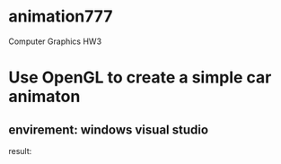 # animation777
Computer Graphics HW3
# Use OpenGL to create a simple car animaton


## envirement: windows visual studio

result:
